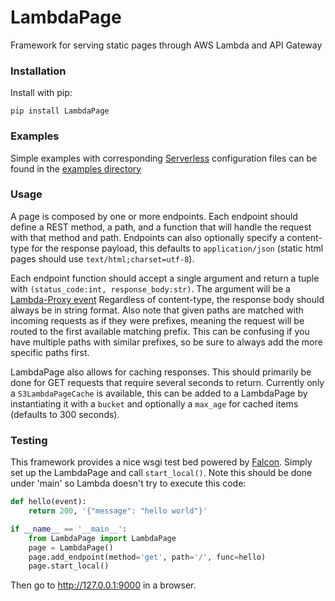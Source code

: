 # LambdaPage
Framework for serving static pages through AWS Lambda and API Gateway

### Installation
Install with pip:

```
pip install LambdaPage
```

### Examples

Simple examples with corresponding [Serverless](https://serverless.com/) configuration files can be found in the [examples directory](https://github.com/pentairiot/LambdaPage/tree/master/examples)

### Usage

A page is composed by one or more endpoints. Each endpoint should define a REST method, a path, and a function
that will handle the request with that method and path. Endpoints can also optionally specify a content-type for
the response payload, this defaults to `application/json` (static html pages should use `text/html;charset=utf-8`).

Each endpoint function should accept a single argument and return a tuple with `(status_code:int, response_body:str)`.
The argument will be a [Lambda-Proxy event](https://serverless.com/framework/docs/providers/aws/events/apigateway/#example-lambda-proxy-event-default)
Regardless of content-type, the response body should always be in string format. Also note that given paths are matched
with incoming requests as if they were prefixes, meaning the request will be routed to the first available matching prefix.
This can be confusing if you have multiple paths with similar prefixes, so be sure to always add the more specific paths first.

LambdaPage also allows for caching responses. This should primarily be done for GET requests that require several seconds
to return. Currently only a `S3LambdaPageCache` is available, this can be added to a LambdaPage by instantiating it with
a `bucket` and optionally a `max_age` for cached items (defaults to 300 seconds).

### Testing
This framework provides a nice wsgi test bed powered by [Falcon](https://falconframework.org/). Simply set up the LambdaPage and call `start_local()`.
Note this should be done under 'main' so Lambda doesn't try to execute this code:

```python
def hello(event):
    return 200, '{"message": "hello world"}'

if __name__ == '__main__':
    from LambdaPage import LambdaPage
    page = LambdaPage()
    page.add_endpoint(method='get', path='/', func=hello)
    page.start_local()
```
Then go to http://127.0.0.1:9000 in a browser.
